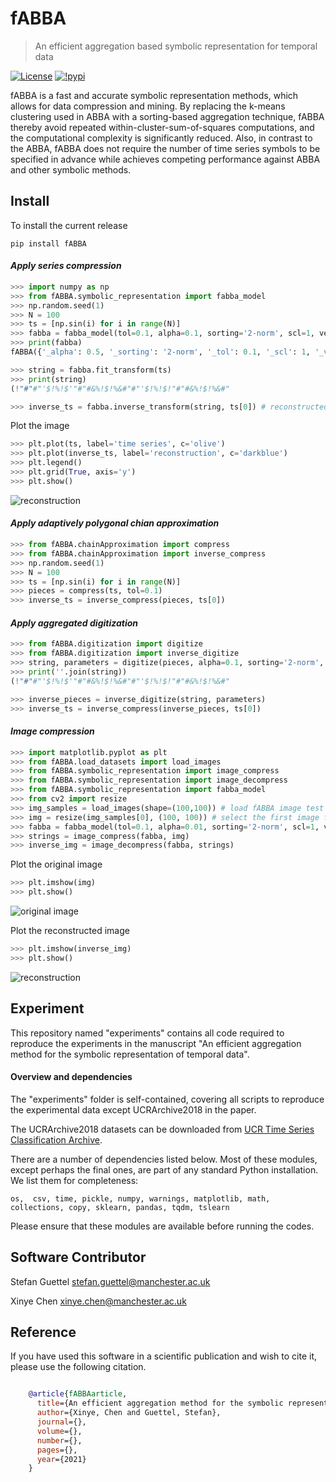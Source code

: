 fABBA
======================================

> An efficient aggregation based symbolic representation for temporal data


[![License](https://img.shields.io/badge/License-BSD%203--Clause-blue.svg)](https://opensource.org/licenses/BSD-3-Clause)
[![!pypi](https://img.shields.io/pypi/v/fABBA?color=orange)](https://pypi.org/project/fABBA/)


fABBA is a fast and accurate symbolic representation methods, which allows for data compression and mining. 
By replacing the k-means clustering used in ABBA with a sorting-based aggregation technique, fABBA thereby
avoid repeated within-cluster-sum-of-squares computations, and the computational complexity is significantly reduced.
Also, in contrast to the ABBA, fABBA does not require the number of time series symbols to be specified in
advance while achieves competing performance against ABBA and other symbolic methods. 



## Install
To install the current release
```
pip install fABBA
```


#### *Apply series compression*

```python
>>> import numpy as np
>>> from fABBA.symbolic_representation import fabba_model
>>> np.random.seed(1)
>>> N = 100
>>> ts = [np.sin(i) for i in range(N)]
>>> fabba = fabba_model(tol=0.1, alpha=0.1, sorting='2-norm', scl=1, verbose=1, max_len=np.inf, string_form=True)
>>> print(fabba)
fABBA({'_alpha': 0.5, '_sorting': '2-norm', '_tol': 0.1, '_scl': 1, '_verbose': 1, '_max_len': inf, '_string_form': True, '_n_jobs': 1})

>>> string = fabba.fit_transform(ts)
>>> print(string)
(!"#"#"'$!%!$'"#"#&%!$!%&#"#"'$!%!$!"#"#&%!$!%&#"

>>> inverse_ts = fabba.inverse_transform(string, ts[0]) # reconstructed time series

```

Plot the image
```python
>>> plt.plot(ts, label='time series', c='olive')
>>> plt.plot(inverse_ts, label='reconstruction', c='darkblue')
>>> plt.legend()
>>> plt.grid(True, axis='y')
>>> plt.show()
```

![reconstruction](https://raw.githubusercontent.com/nla-group/fABBA/master/fig/demo.png?token=AKE3UMQFBJ7W4ML3N4LQ3KDBHOFE6)


#### *Apply adaptively polygonal chian approximation*

```python
>>> from fABBA.chainApproximation import compress
>>> from fABBA.chainApproximation import inverse_compress
>>> np.random.seed(1)
>>> N = 100
>>> ts = [np.sin(i) for i in range(N)]
>>> pieces = compress(ts, tol=0.1)
>>> inverse_ts = inverse_compress(pieces, ts[0])
```


#### *Apply aggregated digitization*

```python
>>> from fABBA.digitization import digitize
>>> from fABBA.digitization import inverse_digitize
>>> string, parameters = digitize(pieces, alpha=0.1, sorting='2-norm', scl=1) # pieces from aforementioned compression
>>> print(''.join(string))
(!"#"#"'$!%!$'"#"#&%!$!%&#"#"'$!%!$!"#"#&%!$!%&#"

>>> inverse_pieces = inverse_digitize(string, parameters)
>>> inverse_ts = inverse_compress(inverse_pieces, ts[0])
```


#### *Image compression*
```python
>>> import matplotlib.pyplot as plt
>>> from fABBA.load_datasets import load_images
>>> from fABBA.symbolic_representation import image_compress
>>> from fABBA.symbolic_representation import image_decompress
>>> from fABBA.symbolic_representation import fabba_model
>>> from cv2 import resize
>>> img_samples = load_images(shape=(100,100)) # load fABBA image test samples
>>> img = resize(img_samples[0], (100, 100)) # select the first image for test
>>> fabba = fabba_model(tol=0.1, alpha=0.01, sorting='2-norm', scl=1, verbose=1, max_len=np.inf, string_form=True)
>>> strings = image_compress(fabba, img)
>>> inverse_img = image_decompress(fabba, strings)
```

Plot the original image
```python
>>> plt.imshow(img)
>>> plt.show()
```

![original image](https://raw.githubusercontent.com/nla-group/fABBA/master/fig/img.png?token=AKE3UMVCUIERBFTZJDJKZCTBHOE6K)


Plot the reconstructed image
```python
>>> plt.imshow(inverse_img)
>>> plt.show()
```

![reconstruction](https://raw.githubusercontent.com/nla-group/fABBA/master/fig/inverse_img.png?token=AKE3UMS7KL6DK6CK4X5A2QLBHOE7E)

## Experiment

This repository named "experiments" contains all code required to reproduce the experiments in the manuscript 
"An efficient aggregation method for the symbolic representation of temporal data".

#### Overview and dependencies

The "experiments" folder is self-contained, covering all scripts to reproduce the experimental data except UCRArchive2018 in the paper.

The UCRArchive2018 datasets can be downloaded from [UCR Time Series Classification Archive](https://www.cs.ucr.edu/~eamonn/time_series_data_2018/).

There are a number of dependencies listed below. Most of these modules, except perhaps the final ones, are part of any standard Python installation. We list them for completeness:

`os,  csv, time, pickle, numpy, warnings, matplotlib, math, collections, copy, sklearn, pandas, tqdm, tslearn`

Please ensure that these modules are available before running the codes.


## Software Contributor

Stefan Guettel <stefan.guettel@manchester.ac.uk>

Xinye Chen <xinye.chen@manchester.ac.uk>



## Reference


If you have used this software in a scientific publication and wish to cite it, 
please use the following citation.

```bibtex

    @article{fABBAarticle,
      title={An efficient aggregation method for the symbolic representation of temporal data},
      author={Xinye, Chen and Guettel, Stefan},
      journal={},
      volume={},
      number={},
      pages={},
      year={2021}
    }
```

